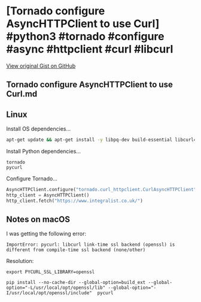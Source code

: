 # [Tornado configure AsyncHTTPClient to use Curl] #python3 #tornado #configure #async #httpclient #curl #libcurl

[View original Gist on GitHub](https://gist.github.com/Integralist/cda12bf32cb622859512f4c666e0cbb0)

## Tornado configure AsyncHTTPClient to use Curl.md

## Linux 

Install OS dependencies...

```bash
apt-get update && apt-get install -y libpq-dev build-essential libcurl4-openssl-dev libssl-dev
```

Install Python dependencies...

```
tornado
pycurl
```

Configure Tornado...

```python
AsyncHTTPClient.configure("tornado.curl_httpclient.CurlAsyncHTTPClient", defaults=dict(user_agent="your_app"))
http_client = AsyncHTTPClient()
http_client.fetch("https://www.integralist.co.uk/")
```

## Notes on macOS

I was getting the following error:

```
ImportError: pycurl: libcurl link-time ssl backend (openssl) is different from compile-time ssl backend (none/other)
```

Resolution:

```
export PYCURL_SSL_LIBRARY=openssl

pip install --no-cache-dir --global-option=build_ext --global-option="-L/usr/local/opt/openssl/lib" --global-option="-I/usr/local/opt/openssl/include"  pycurl
```

